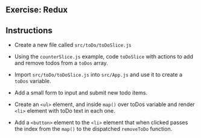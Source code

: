 ## Exercise: Redux

## Instructions

- Create a new file called `src/toDo/toDoSlice.js`

- Using the `counterSlice.js` example, code `toDoSlice` with actions to add and remove todos from a `toDos` array. 

- Import `src/toDo/toDoSlice.js` into `src/App.js` and use it to create a `toDos` variable. 

- Add a small form to input and submit new todo items. 

- Create an `<ul>` element, and inside `map()` over toDos variable and render `<li>` element with toDo text in each one. 

- Add a `<button>` element to the `<li>` element that when clicked passes the index from the `map()` to the dispatched `removeToDo` function.
